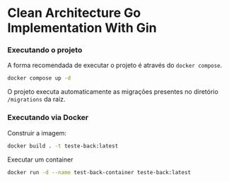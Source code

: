 # Clean Architecture Go Implementation With Gin

### Executando o projeto

A forma recomendada de executar o projeto é através do `docker compose`.

```bash
docker compose up -d
```

O projeto executa automaticamente as migrações presentes no diretório `/migrations` da raiz.

### Executando via Docker

Construir a imagem:

```bash
docker build . -t teste-back:latest
```

Executar um container

```bash
docker run -d --name test-back-container teste-back:latest
```